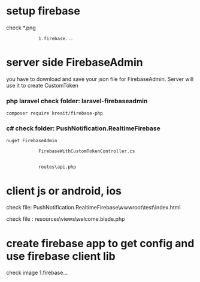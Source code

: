 ﻿# setup firebase
 check *.png
 
				1.firebase...

# server side FirebaseAdmin

you have to download and save your json file for FirebaseAdmin. Server will use it to create CustomToken

### php laravel check folder: laravel-firebaseadmin
	
	composer require kreait/firebase-php

### c# check folder: PushNotification.RealtimeFirebase

	nuget FirebaseAdmin

				FirebaseWithCustomTokenController.cs


				routes\api.php

# client js or android, ios

check file: PushNotification.RealtimeFirebase\wwwroot\test\index.html

check file : resources\views\welcome.blade.php


# create firebase app to get config and use firebase client lib

check image 1.firebase...


